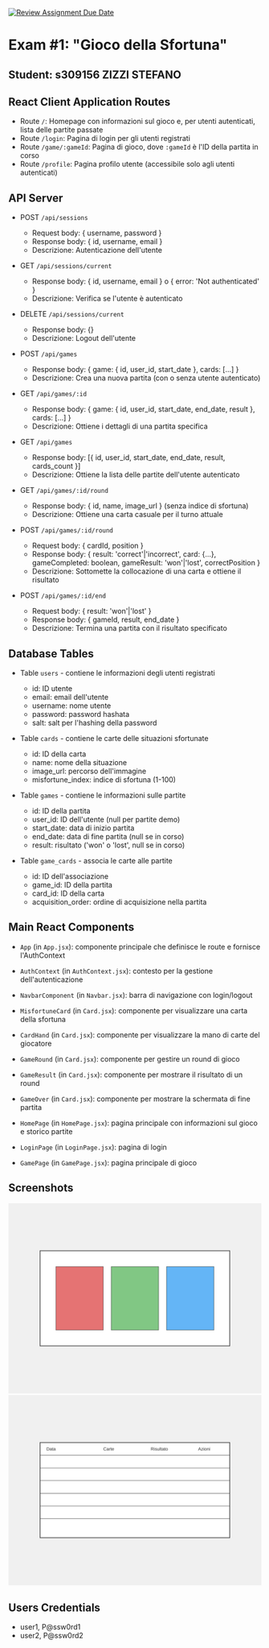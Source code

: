 [![Review Assignment Due Date](https://classroom.github.com/assets/deadline-readme-button-22041afd0340ce965d47ae6ef1cefeee28c7c493a6346c4f15d667ab976d596c.svg)](https://classroom.github.com/a/uNTgnFHD)
# Exam #1: "Gioco della Sfortuna"
## Student: s309156 ZIZZI STEFANO

## React Client Application Routes

- Route `/`: Homepage con informazioni sul gioco e, per utenti autenticati, lista delle partite passate
- Route `/login`: Pagina di login per gli utenti registrati
- Route `/game/:gameId`: Pagina di gioco, dove `:gameId` è l'ID della partita in corso
- Route `/profile`: Pagina profilo utente (accessibile solo agli utenti autenticati)

## API Server

- POST `/api/sessions`
  - Request body: { username, password }
  - Response body: { id, username, email }
  - Descrizione: Autenticazione dell'utente

- GET `/api/sessions/current`
  - Response body: { id, username, email } o { error: 'Not authenticated' }
  - Descrizione: Verifica se l'utente è autenticato

- DELETE `/api/sessions/current`
  - Response body: {}
  - Descrizione: Logout dell'utente

- POST `/api/games`
  - Response body: { game: { id, user_id, start_date }, cards: [...] }
  - Descrizione: Crea una nuova partita (con o senza utente autenticato)

- GET `/api/games/:id`
  - Response body: { game: { id, user_id, start_date, end_date, result }, cards: [...] }
  - Descrizione: Ottiene i dettagli di una partita specifica

- GET `/api/games`
  - Response body: [{ id, user_id, start_date, end_date, result, cards_count }]
  - Descrizione: Ottiene la lista delle partite dell'utente autenticato

- GET `/api/games/:id/round`
  - Response body: { id, name, image_url } (senza indice di sfortuna)
  - Descrizione: Ottiene una carta casuale per il turno attuale

- POST `/api/games/:id/round`
  - Request body: { cardId, position }
  - Response body: { result: 'correct'|'incorrect', card: {...}, gameCompleted: boolean, gameResult: 'won'|'lost', correctPosition }
  - Descrizione: Sottomette la collocazione di una carta e ottiene il risultato

- POST `/api/games/:id/end`
  - Request body: { result: 'won'|'lost' }
  - Response body: { gameId, result, end_date }
  - Descrizione: Termina una partita con il risultato specificato

## Database Tables

- Table `users` - contiene le informazioni degli utenti registrati
  - id: ID utente
  - email: email dell'utente
  - username: nome utente
  - password: password hashata
  - salt: salt per l'hashing della password

- Table `cards` - contiene le carte delle situazioni sfortunate
  - id: ID della carta
  - name: nome della situazione
  - image_url: percorso dell'immagine
  - misfortune_index: indice di sfortuna (1-100)

- Table `games` - contiene le informazioni sulle partite
  - id: ID della partita
  - user_id: ID dell'utente (null per partite demo)
  - start_date: data di inizio partita
  - end_date: data di fine partita (null se in corso)
  - result: risultato ('won' o 'lost', null se in corso)

- Table `game_cards` - associa le carte alle partite
  - id: ID dell'associazione
  - game_id: ID della partita
  - card_id: ID della carta
  - acquisition_order: ordine di acquisizione nella partita

## Main React Components

- `App` (in `App.jsx`): componente principale che definisce le route e fornisce l'AuthContext

- `AuthContext` (in `AuthContext.jsx`): contesto per la gestione dell'autenticazione

- `NavbarComponent` (in `Navbar.jsx`): barra di navigazione con login/logout

- `MisfortuneCard` (in `Card.jsx`): componente per visualizzare una carta della sfortuna
  
- `CardHand` (in `Card.jsx`): componente per visualizzare la mano di carte del giocatore
  
- `GameRound` (in `Card.jsx`): componente per gestire un round di gioco
  
- `GameResult` (in `Card.jsx`): componente per mostrare il risultato di un round
  
- `GameOver` (in `Card.jsx`): componente per mostrare la schermata di fine partita
  
- `HomePage` (in `HomePage.jsx`): pagina principale con informazioni sul gioco e storico partite
  
- `LoginPage` (in `LoginPage.jsx`): pagina di login

- `GamePage` (in `GamePage.jsx`): pagina principale di gioco

## Screenshots

![Screenshot Partita](./img/game_in_progress.jpg)
![Screenshot Storico](./img/game_history.jpg)

## Users Credentials

- user1, P@ssw0rd1
- user2, P@ssw0rd2
